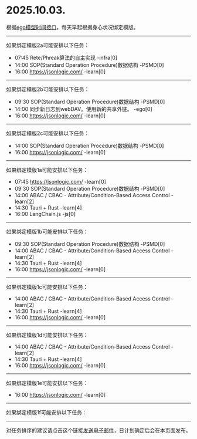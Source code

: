 # 2025.10.03.

根据[ego模型时间接口](https://gitee.com/hyg/blog/blob/master/timeflow.md)，每天早起根据身心状况绑定模版。

---
如果绑定模版2a可能安排以下任务：

- 07:45	Rete/Phreak算法的自主实现 -infra[0]
- 14:00	SOP(Standard Operation Procedure)数据结构 -PSMD[0]
- 16:00	https://jsonlogic.com/ -learn[0]

---
如果绑定模版2b可能安排以下任务：

- 09:30	SOP(Standard Operation Procedure)数据结构 -PSMD[0]
- 14:00	同步新日志到webDAV。使用新的共享外链。 -ego[0]
- 16:00	https://jsonlogic.com/ -learn[0]

---
如果绑定模版2c可能安排以下任务：

- 14:00	SOP(Standard Operation Procedure)数据结构 -PSMD[0]
- 16:00	https://jsonlogic.com/ -learn[0]

---
如果绑定模版1a可能安排以下任务：

- 07:45	https://jsonlogic.com/ -learn[0]
- 09:30	SOP(Standard Operation Procedure)数据结构 -PSMD[0]
- 14:00	ABAC / CBAC - Attribute/Condition-Based Access Control -learn[2]
- 14:30	Tauri + Rust -learn[4]
- 16:00	LangChain.js -js[0]

---
如果绑定模版1b可能安排以下任务：

- 09:30	SOP(Standard Operation Procedure)数据结构 -PSMD[0]
- 14:00	ABAC / CBAC - Attribute/Condition-Based Access Control -learn[2]
- 14:30	Tauri + Rust -learn[4]
- 16:00	https://jsonlogic.com/ -learn[0]

---
如果绑定模版1c可能安排以下任务：

- 14:00	ABAC / CBAC - Attribute/Condition-Based Access Control -learn[2]
- 14:30	Tauri + Rust -learn[4]
- 16:00	https://jsonlogic.com/ -learn[0]

---
如果绑定模版1d可能安排以下任务：

- 14:00	ABAC / CBAC - Attribute/Condition-Based Access Control -learn[2]
- 14:30	Tauri + Rust -learn[4]
- 16:00	https://jsonlogic.com/ -learn[0]

---
如果绑定模版1e可能安排以下任务：

- 16:00	https://jsonlogic.com/ -learn[0]

---
如果绑定模版1f可能安排以下任务：


---
对任务排序的建议请点击这个链接<a href="mailto:huangyg@mars22.com?subject=关于2025.10.03.任务排序的建议&body=date: 2025.10.03.%0D%0Afile: ../../blog/release/time/d.20251003.md%0D%0A---请勿修改邮件主题及以上内容---%0D%0A">发送电子邮件</a>，日计划确定后会在本页面发布。